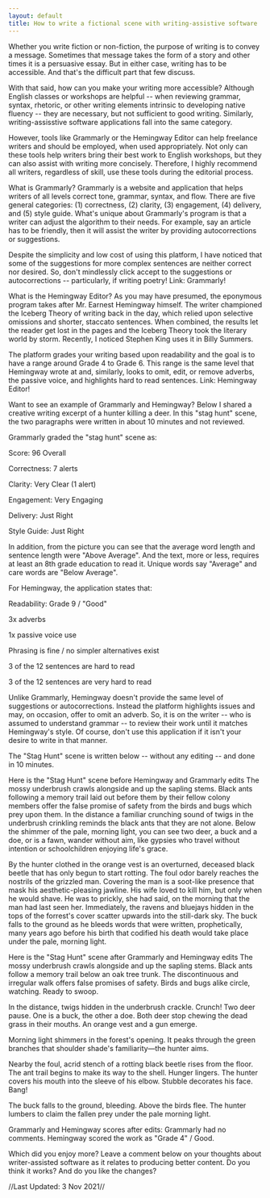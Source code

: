 ```yaml
---
layout: default
title: How to write a fictional scene with writing-assistive software
---
```


Whether you write fiction or non-fiction, the purpose of writing is to convey a message. Sometimes that message takes the form of a story and other times it is a persuasive essay. But in either case, writing has to be accessible. And that's the difficult part that few discuss.


With that said, how can you make your writing more accessible?
Although English classes or workshops are helpful -- when reviewing grammar, syntax, rhetoric, or other writing elements intrinsic to developing native fluency -- they are necessary, but not sufficient to good writing. Similarly, writing-assisstive software applications fall into the same category.  


However, tools like Grammarly or the Hemingway Editor can help freelance writers and should be employed, when used appropriately. Not only can these tools help writers bring their best work to English workshops, but they can also assist with writing more concisely. Therefore, I highly recommend all writers, regardless of skill, use these tools during the editorial process. 


What is Grammarly? 
Grammarly is a website and application that helps writers of all levels correct tone, grammar, syntax, and flow. There are five general categories: (1) correctness, (2) clarity, (3) engagement, (4) delivery, and (5) style guide. What's unique about Grammarly's program is that a writer can adjust the algorithm to their needs. For example, say an article has to be friendly, then it will assist the writer by providing autocorrections or suggestions.


Despite the simplicity and low cost of using this platform, I have noticed that some of the suggestions for more complex sentences are neither correct nor desired. So, don't mindlessly click accept to the suggestions or autocorrections -- particularly, if writing poetry! Link: Grammarly!


What is the Hemingway Editor? 
As you may have presumed, the eponymous program takes after Mr. Earnest Hemingway himself. The writer championed the Iceberg Theory of writing back in the day, which relied upon selective omissions and shorter, staccato sentences. When combined, the results let the reader get lost in the pages and the Iceberg Theory took the literary world by storm. Recently, I noticed Stephen King uses it in Billy Summers. 


The platform grades your writing based upon readability and the goal is to have a range around Grade 4 to Grade 6. This range is the same level that Hemingway wrote at and, similarly, looks to omit, edit, or remove adverbs, the passive voice, and highlights hard to read sentences. Link: Hemingway Editor!


Want to see an example of Grammarly and Hemingway?
Below I shared a creative writing excerpt of a hunter killing a deer. In this "stag hunt" scene, the two paragraphs were written in about 10 minutes and not reviewed.



Grammarly graded the "stag hunt" scene as: 

Score: 96 Overall

Correctness: 7 alerts

Clarity: Very Clear (1 alert) 

Engagement: Very Engaging

Delivery: Just Right

Style Guide: Just Right

In addition, from the picture you can see that the average word length and sentence length were "Above Average". And the text, more or less, requires at least an 8th grade education to read it. Unique words say "Average" and care words are "Below Average". 



For Hemingway, the application states that: 

Readability: Grade 9 / "Good"

3x adverbs 

1x passive voice use

Phrasing is fine / no simpler alternatives exist

3 of the 12 sentences are hard to read

3 of the 12 sentences are very hard to read

Unlike Grammarly, Hemingway doesn't provide the same level of suggestions or autocorrections. Instead the platform highlights issues and may, on occasion, offer to omit an adverb. So, it is on the writer -- who is assumed to understand grammar -- to review their work until it matches Hemingway's style. Of course, don't use this application if it isn't your desire to write in that manner.


The "Stag Hunt" scene is written below -- without any editing -- and done in 10 minutes. 


Here is the "Stag Hunt" scene before Hemingway and Grammarly edits
The mossy underbrush crawls alongside and up the sapling stems. Black ants following a memory trail laid out before them by their fellow colony members offer the false promise of safety from the birds and bugs which prey upon them. In the distance a familiar crunching sound of twigs in the underbrush crinkling reminds the black ants that they are not alone. Below the shimmer of the pale, morning light, you can see two deer, a buck and a doe, or is a fawn, wander without aim, like gypsies who travel without intention or schoolchildren enjoying life's grace.


By the hunter clothed in the orange vest is an overturned, deceased black beetle that has only begun to start rotting. The foul odor barely reaches the nostrils of the grizzled man. Covering the man is a soot-like presence that mask his aesthetic-pleasing jawline. His wife loved to kill him, but only when he would shave. He was to prickly, she had said, on the morning that the man had last seen her. Immediately, the ravens and bluejays hidden in the tops of the forrest's cover scatter upwards into the still-dark sky. The buck falls to the ground as he bleeds words that were written, prophetically, many years ago before his birth that codified his death would take place under the pale, morning light.


Here is the "Stag Hunt" scene after Grammarly and Hemingway edits
The mossy underbrush crawls alongside and up the sapling stems. Black ants follow a memory trail below an oak tree trunk. The discontinuous and irregular walk offers false promises of safety. Birds and bugs alike circle, watching. Ready to swoop.


In the distance, twigs hidden in the underbrush crackle. Crunch!  Two deer pause. One is a buck, the other a doe. Both deer stop chewing the dead grass in their mouths. An orange vest and a gun emerge.    


Morning light shimmers in the forest's opening. It peaks through the green branches that shoulder shade's familiarity—the hunter aims. 


Nearby the foul, acrid stench of a rotting black beetle rises from the floor. The ant trail begins to make its way to the shell. Hunger lingers. The hunter covers his mouth into the sleeve of his elbow. Stubble decorates his face. Bang!


The buck falls to the ground, bleeding. Above the birds flee. The hunter lumbers to claim the fallen prey under the pale morning light.


Grammarly and Hemingway scores after edits: 
Grammarly had no comments.  Hemingway scored the work as "Grade 4" / Good.


Which did you enjoy more? 
Leave a comment below on your thoughts about writer-assisted software as it relates to producing better content. Do you think it works? And do you like the changes? 


//Last Updated: 3 Nov 2021//



